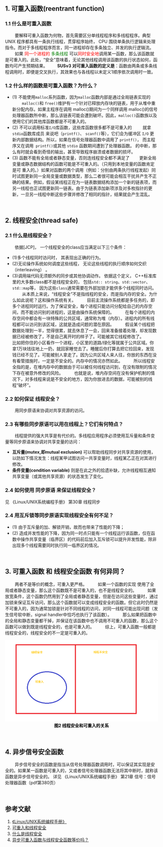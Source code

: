 ## 1. 可重入函数(reentrant function)
### 1.1 什么是可重入函数
&emsp;&emsp; 要解释可重入函数为何物，首先需要区分单线程程序和多线程程序。典型 UNIX 程序都具有一条执行线程，贯穿程序始终， CPU 围绕单条执行逻辑来处理指令。而对于多线程程序而言，同一进程却存在多条独立、并发的执行逻辑流。
&emsp;&emsp; 如果 <span style="color:red;"> 同一个进程的 </span><span style="color:green;">多条线程</span> 可以<span style="color:red;">同时安全地</span>调用某一函数，那么该函数就是可重入的。此处，“安全”意味着，无论其他线程调用该函数的执行状态如何，函数均可产生预期结果。
&emsp;&emsp;**SUSv3 对可重入函数的定义是**：函数由两条或多条线程调用时，即便是交叉执行，其效果也与各线程以未定义1顺序依次调用时一致。

### 1.2 什么样的函数是可重入函数？为什么？
* (1) 不能使用`malloc`系列函数，因为`malloc`函数内部是通过全局链表实现的
&emsp;&emsp;  `malloc()`和 `free()`维护有一个针对已释放内存块的链表，用于从堆中重新分配内存。如果主程序在调用 malloc()期间为一个同样调用 malloc()的信号处理器函数所中断，那么该链表可能会遭到破坏。因此，`malloc()`函数族以及使用它们的其他库函数都是不可重入的。
* (2) 不可以调用标准`I/O`库函数，这些库函数很多都不是可重入的
&emsp;&emsp; 就拿 `stdio`函数库成员 来说吧（`printf()`、 `scanf()`等），它们会为缓冲区 `I/O` 更新内部数据结构。所以，如果在信号处理器函数中调用了 `printf()`， 而主程序又在调用` printf()`或其他 `stdio` 函数期间遭到了处理器函数。
的中断，那么有时就会看到奇怪的输出，甚至导致程序崩溃或者数据的损坏。
* (3) 函数不能有全局或者静态变量，否则连线程安全都不满足了
&emsp;&emsp;更新全局变量或静态数据结构的函数可能是不可重入的。（只用到本地变量的函数肯定是可
重入的。）如果对函数的两个调用（例如：分别由两条执行线程发起）同时试图更新同一全局变量或数据类型，那么二者很可能会相互干扰并产生不正确的结果。例如，假设某线程正在为一链表数据结构添加一个新的链表项，而另一线程也正试图更新同一链表。由于为链表添加新项涉及对多枚指针的更新，一旦另一线程中断这些步骤并修改了相同的指针，结果就会产生混乱。






&emsp;
&emsp; 
## 2. 线程安全(thread safe)
### 2.1 什么是线程安全？
&emsp;&emsp; 依据[JCP]， 一个线程安全的class应当满足以下三个条件：
* (1)多个线程同时访问时， 其表现出正确的行为。
* (2)无论操作系统如何调度这些线程， 无论这些线程的执行顺序如何交织（interleaving） 。
* (3)调用端代码无须额外的同步或其他协调动作。
依据这个定义， C++标准库里的大多数class都不是线程安全的， 包括`std:: string`、`std::vector`、`std::map`等， 因为这些`class`通常需要在外部加锁才能供多个线程同时访问。
&emsp;&emsp; 从本质上来说，“线程安全”不是指线程的安全，而是指内存的安全。为什么如此说呢？这和操作系统有关。
&emsp;&emsp; 目前主流操作系统都是多任务的，即多个进程同时运行。为了保证安全，每个进程只能访问分配给自己的内存空间，而不能访问别的进程的，这是由操作系统保障的。
&emsp;&emsp; 在每个进程的内存空间中都会有一块特殊的公共区域，通常称为堆（内存）。进程内的所有线程都可以访问到该区域，这就是造成问题的潜在原因。
&emsp;&emsp; 假设某个线程把数据处理到一半，觉得很累，就去休息了一会，回来准备接着处理，却发现数据已经被修改了，不是自己离开时的样子了。可能被其它线程修改了。
&emsp;&emsp; 比如把你住的小区看作一个进程，小区里的道路/绿化等就属于公共区域。你拿1万块钱往地上一扔，就回家睡觉去了。睡醒后你打算去把它捡回来，发现钱已经不见了。可能被别人拿走了。因为公共区域人来人往，你放的东西在没有看管措施时，一定是不安全的。内存中的情况亦然如此。
&emsp;&emsp; 所以线程安全指的是，在堆内存中的数据由于可以被任何线程访问到，在没有限制的情况下存在被意外修改的风险。
&emsp;&emsp; 也就是说，堆内存空间在没有保护机制的情况下，对多线程来说是不安全的地方，因为你放进去的数据，可能被别的线程“破坏”。

### 2.2 如何保证 线程安全？
&emsp;&emsp; 用同步原语来协调对共享资源的访问。 

### 2.3 有哪些同步原语可以用在线程上？它们有何特点？
&emsp;&emsp; 线程提供的强大共享是有代价的。多线程应用程序必须使用互斥量和条件变量等同步原语来协调对共享变量的访问：
* **互斥量(mutex,即mutual exclusion)** 可以帮助线程同步对共享资源的使用，以防如下情况发生：线程某甲试图访问一共享变量时，线程某乙正在对其进行修改。
* **条件变量(condition variable)** 则是在此之外的拾遗补缺，允许线程相互通知共享变量（或其他共享资源）的状态发生了变化。

### 2.4 如何使用 同步原语 来保证线程安全？
见 《Linux/UNIX系统编程手册》 第30章 线程同步

### 2.4 用互斥锁等同步原语实现线程安全有何不足？
* (1) 由于互斥量的加、解锁开销，故而也带来了性能的下降；
* (2) 造成并发性能的下降，因为同一时点只能有一个线程运行该函数，仅在函数中操作共享变量（临界区）的代码前后加入互斥锁可以提升并发性能，除非出现多个线程需要同时执行同一临界区的情况。






&emsp;
&emsp; 
## 
## 3. 可重入函数 和 线程安全函数 有何异同？
&emsp;&emsp; 两者不是等价的概念，可重入更严格。
&emsp;&emsp; 如果一个函数的实现 使用了全局或者静态变量，那么这个函数既不是可重入的，也不是线程安全的。
&emsp;&emsp; 如果放宽条件，这个函数仍然用到了全局或者静态变量，但是在访问这些变量时，通过加锁来保证互斥访问，那么这个函数就可以变成线程安全的函数。但它此时仍然是不可重入的，因为通常加锁是针对不同线程的访问，对同一线程可能出现问题（发生信号软中断，signal handler中恰巧也执行了该函数）。
&emsp;&emsp; 那么如果把函数中的全局和静态变量都干掉，并保证在该函数中也不调用不可重入的函数，那么这个函数可以做到既是线程安全的，也是可重入的。
&emsp;&emsp; 综上，可重入函数一般都是线程安全的，线程安全的不一定是可重入的。
<div align="center"> <img src="./pic/reentrant_threadSafe.png"> </div>
<center> <font color=black> <b> 图2 线程安全和可重入的关系 </b> </font> </center>






&emsp;
&emsp; 
## 
## 4. 异步信号安全函数
&emsp;&emsp; 异步信号安全的函数是指当从信号处理器函数调用时，可以保证其实现是安全的。如果某一函数是可重入的，又或者信号处理器函数无法将其中断时，就称该函数是异步信号安全的。
详见 《Linux/UNIX系统编程手册》 第21章 信号：信号处理器函数（pdf第380页）





&emsp;
&emsp; 
## 参考文献
1. [《Linux/UNIX系统编程手册》](https://book.douban.com/subject/25809330/)
2. [可重入和线程安全](https://www.cnblogs.com/lenomirei/p/5666154.html)
3. [什么是线程安全](https://zhuanlan.zhihu.com/p/67905621)
4. [异步可重入函数与线程安全函数等价吗？](https://www.zhihu.com/question/21526405/answer/37330407)